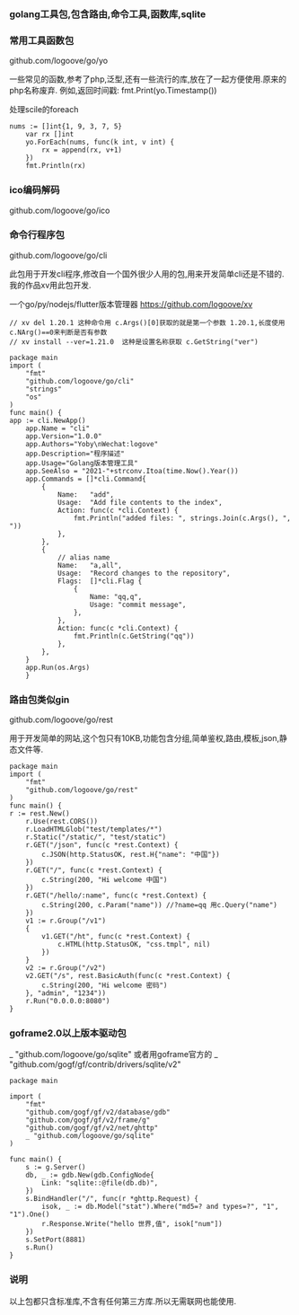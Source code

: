 ### golang工具包,包含路由,命令工具,函数库,sqlite
### 常用工具函数包

github.com/logoove/go/yo

一些常见的函数,参考了php,泛型,还有一些流行的库,放在了一起方便使用.原来的php名称废弃.
例如,返回时间戳: fmt.Print(yo.Timestamp())

处理scile的foreach
~~~
nums := []int{1, 9, 3, 7, 5}
    var rx []int
    yo.ForEach(nums, func(k int, v int) {
        rx = append(rx, v+1)
    })
    fmt.Println(rx)
~~~
### ico编码解码
github.com/logoove/go/ico
### 命令行程序包
github.com/logoove/go/cli

此包用于开发cli程序,修改自一个国外很少人用的包,用来开发简单cli还是不错的.
我的作品xv用此包开发.

一个go/py/nodejs/flutter版本管理器 <https://github.com/logoove/xv>

```
// xv del 1.20.1 这种命令用 c.Args()[0]获取的就是第一个参数 1.20.1,长度使用c.NArg()==0来判断是否有参数
// xv install --ver=1.21.0  这种是设置名称获取 c.GetString("ver")

package main
import (
    "fmt"
    "github.com/logoove/go/cli"
    "strings"
    "os"
)
func main() {
app := cli.NewApp()
    app.Name = "cli"
    app.Version="1.0.0"
    app.Authors="Yoby\nWechat:logove"
    app.Description="程序描述"
    app.Usage="Golang版本管理工具"
    app.SeeAlso = "2021-"+strconv.Itoa(time.Now().Year())
    app.Commands = []*cli.Command{
        {
            Name:   "add",
            Usage:  "Add file contents to the index",
            Action: func(c *cli.Context) {
                fmt.Println("added files: ", strings.Join(c.Args(), ", "))
            },
        },
        {
            // alias name
            Name:   "a,all",
            Usage:  "Record changes to the repository",
            Flags:  []*cli.Flag {
                {
                    Name: "qq,q",
                    Usage: "commit message",
                },
            },
            Action: func(c *cli.Context) {
                fmt.Println(c.GetString("qq"))
            },
        },
    }
    app.Run(os.Args)
    }
```
### 路由包类似gin

github.com/logoove/go/rest

用于开发简单的网站,这个包只有10KB,功能包含分组,简单鉴权,路由,模板,json,静态文件等.

```
package main
import (
    "fmt"
    "github.com/logoove/go/rest"
)
func main() {
r := rest.New()
	r.Use(rest.CORS())
	r.LoadHTMLGlob("test/templates/*")
	r.Static("/static/", "test/static")
	r.GET("/json", func(c *rest.Context) {
		c.JSON(http.StatusOK, rest.H{"name": "中国"})
	})
	r.GET("/", func(c *rest.Context) {
		c.String(200, "Hi welcome 中国")
	})
	r.GET("/hello/:name", func(c *rest.Context) {
		c.String(200, c.Param("name")) //?name=qq 用c.Query("name")
	})
	v1 := r.Group("/v1")
	{
		v1.GET("/ht", func(c *rest.Context) {
			c.HTML(http.StatusOK, "css.tmpl", nil)
		})
	}
	v2 := r.Group("/v2")
	v2.GET("/s", rest.BasicAuth(func(c *rest.Context) {
		c.String(200, "Hi welcome 密码")
	}, "admin", "1234"))
	r.Run("0.0.0.0:8080")
}
```


### goframe2.0以上版本驱动包

_ "github.com/logoove/go/sqlite"
或者用goframe官方的
_ "github.com/gogf/gf/contrib/drivers/sqlite/v2"
~~~
package main

import (
	"fmt"
	"github.com/gogf/gf/v2/database/gdb"
	"github.com/gogf/gf/v2/frame/g"
	"github.com/gogf/gf/v2/net/ghttp"
	_ "github.com/logoove/go/sqlite"
)

func main() {
	s := g.Server()
	db, _ := gdb.New(gdb.ConfigNode{
		Link: "sqlite::@file(db.db)",
	})
	s.BindHandler("/", func(r *ghttp.Request) {
		isok, _ := db.Model("stat").Where("md5=? and types=?", "1", "1").One()
		r.Response.Write("hello 世界,值", isok["num"])
	})
	s.SetPort(8881)
	s.Run()
}
~~~


### 说明

以上包都只含标准库,不含有任何第三方库.所以无需联网也能使用.

